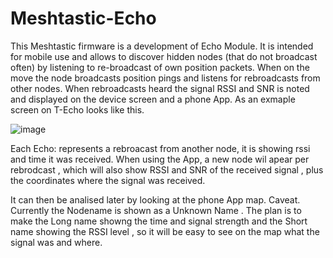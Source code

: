 # Meshtastic-Echo
This Meshtastic firmware is a development of Echo Module. It is intended for mobile use and allows to discover hidden nodes (that do not broadcast often) by listening to re-broadcast of own position packets.
When on the move the node broadcasts position pings and listens for rebroadcasts from other nodes. When rebroadcasts heard the signal RSSI and SNR is noted and displayed on the device screen and a phone App. 
As an exmaple screen on T-Echo looks like this. 

![image](https://github.com/slash-bit/Meshtastic-Echo/assets/77391720/a3f7761e-7e7c-473b-89c8-0e48a0746e08)

Each Echo: represents a rebroacast from another node, it is showing rssi and time it was received.
When using the App, a new node wil apear per rebrodcast , which will also show RSSI and SNR of the received signal , plus the coordinates where the signal was received.

It can then be analised later by looking at the phone App map.
Caveat. Currently the Nodename is shown as a Unknown Name . The plan is to make the Long name showng the time and signal strength and the Short name showing the RSSI level , so it will be easy to see on the map what the signal was and where.

 
